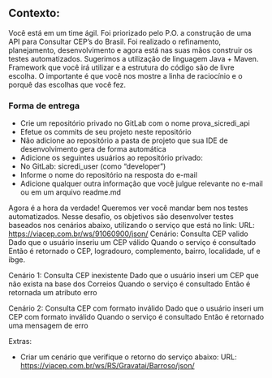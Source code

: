 ## Contexto:
Você está em um time ágil. Foi priorizado pelo P.O. a construção de uma API para Consultar CEP’s do Brasil. 
Foi realizado o refinamento, planejamento, desenvolvimento e agora está nas suas mãos construir os testes automatizados.
Sugerimos a utilização de linguagem Java + Maven. Framework que você irá utilizar e a estrutura do código são de livre escolha. 
O importante é que você nos mostre a linha de raciocínio e o porquê das escolhas que você fez. 

### Forma de entrega
- Crie um repositório privado no GitLab com o nome prova_sicredi_api 
- Efetue os commits de seu projeto neste repositório
- Não adicione ao repositório a pasta de projeto que sua IDE de desenvolvimento gera de forma automática
- Adicione os seguintes usuários ao repositório privado:
- No GitLab: sicredi_user  (como “developer”)
- Informe o nome do repositório na resposta do e-mail
- Adicione qualquer outra informação que você julgue relevante no e-mail ou em um arquivo readme.md

Agora é a hora da verdade! Queremos ver você mandar bem nos testes automatizados. 
Nesse desafio, os objetivos são desenvolver testes baseados nos cenários abaixo, utilizando o serviço que está no link:
URL: https://viacep.com.br/ws/91060900/json/ 
Cenário: Consulta CEP valido
Dado que o usuário inseriu um CEP válido
Quando o serviço é consultado
Então é retornado o CEP, logradouro, complemento, bairro, localidade, uf e ibge.

Cenário 1: Consulta CEP inexistente
Dado que o usuário inseri um CEP que não exista na base dos Correios
Quando o serviço é consultado 
Então é retornada um atributo erro

Cenário 2: Consulta CEP com formato inválido 
Dado que o usuário inseri um CEP com formato inválido
Quando o serviço é consultado 
Então é retornado uma mensagem de erro

Extras:
- Criar um cenário que verifique o retorno do serviço abaixo:
URL: https://viacep.com.br/ws/RS/Gravatai/Barroso/json/
